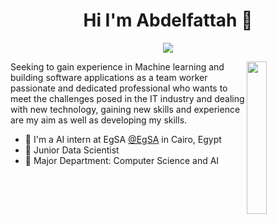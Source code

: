 
<h1 align="center">Hi I'm Abdelfattah 👋</h1>
<p align="center">
    <a href="https://www.linkedin.com/in/abdelfattah-mohamed-0728b9166/"><img src="https://img.shields.io/badge/linkedin-%230177B5?style=flat&logo=linkedin&logoColor=white"/></a>
  </p>
  
  <img src="https://github.com/mohamedabusrea/mohamedabusrea/blob/master/profile-img.png" align="right" width="25%"/>

Seeking to gain experience in Machine learning and building software applications as a team worker passionate and dedicated professional who wants to meet the challenges posed in the IT industry and dealing with new technology, gaining new skills and experience are my aim as well as developing my skills. 

- 💼 I'm a AI intern at EgSA [@EgSA](https://egsa.gov.eg/) in Cairo, Egypt
- 💼 Junior Data Scientist 
- 💼 Major Department: Computer Science and AI
 

